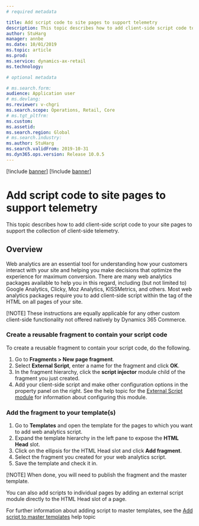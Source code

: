```yaml
---
# required metadata

title: Add script code to site pages to support telemetry
description: This topic describes how to add client-side script code to your site pages to support the collection of client-side telemetry. 
author: StuHarg
manager: annbe
ms.date: 10/01/2019
ms.topic: article
ms.prod: 
ms.service: dynamics-ax-retail
ms.technology: 

# optional metadata

# ms.search.form: 
audience: Application user
# ms.devlang: 
ms.reviewer: v-chgri
ms.search.scope: Operations, Retail, Core
# ms.tgt_pltfrm: 
ms.custom: 
ms.assetid: 
ms.search.region: Global
# ms.search.industry: 
ms.author: StuHarg
ms.search.validFrom: 2019-10-31
ms.dyn365.ops.version: Release 10.0.5
---
```


[!include [banner](../includes/preview-banner.md)]
[!include [banner](../includes/banner.md)]

# Add script code to site pages to support telemetry 

This topic describes how to add client-side script code to your site pages to support the collection of client-side telemetry. 

## Overview

Web analytics are an essential tool for understanding how your customers interact with your site and helping you make decisions that optimize the experience for maximum conversion. There are many web analytics packages available to help you in this regard, including (but not limited to) Google Analytics, Clicky, Moz Analytics, KISSMetrics, and others. Most web analytics packages require you to add client-side script within the <head> tag of the HTML on all pages of your site. 
 
[!NOTE] These instructions are equally applicable for any other custom client-side functionality not offered natively by Dynamics 365 Commerce. 

### Create a reusable fragment to contain your script code

To create a reusable fragment to contain your script code, do the following.

1. Go to **Fragments > New page fragment**.
3. Select **External Script**, enter a name for the fragment and click **OK**.
4. In the fragment hierarchy, click the **script injector** module child of the fragment you just created.
5. Add your client-side script and make other configuration options in the property panel on the right. See the help topic for the [External Script module](http://) for information about configuring this module.  

### Add the fragment to your template(s)

1. Go to **Templates** and open the template for the pages to which you want to add web analytics script.
3. Expand the template hierarchy in the left pane to expose the **HTML Head** slot.
4. Click on the ellipsis for the HTML Head slot and click **Add fragment**.
5. Select the fragment you created for your web analytics script.
6. Save the template and check it in.

[!NOTE] When done, you will need to publish the fragment and the master template. 

You can also add scripts to individual pages by adding an external script module directly to the HTML Head slot of a page. 

For further information about adding script to master templates, see the [Add script to master templates](http://) help topic

 

 

 

 

 
